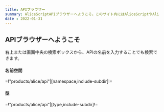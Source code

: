 ```yaml
---
title: APIブラウザー
summary: AliceScriptAPIブラウザーへようこそ。このサイト内にはAliceScriptやAlice.Runtimeで標準で提供されている関数について解説する記事がたくさんあります。
date : 2022-01-31
---
```


## APIブラウザーへようこそ
右上または画面中央の検索ボックスから、APIの名前を入力することでも検索できます。

#### 名前空間

=!"products/alice/api"|[namespace,include-subdir]!=

#### 型

=!"products/alice/api"|[type,include-subdir]!=
